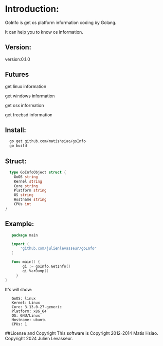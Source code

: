 # Introduction:
  GoInfo is get os platform information coding by Golang.
  
  It can help you to know os information.
  
  
## Version:

version:0.1.0

## Futures

get linux information

get windows information

get osx information

get freebsd information
  
  
## Install:
```sh
  go get github.com/matishsiao/goInfo
  go build
```

## Struct:
```go
  type GoInfoObject struct {
	GoOS string
	Kernel string
	Core string
	Platform string
	OS string
	Hostname string
	CPUs int
}
```

## Example:

```go   
   package main

   import (
	   "github.com/julienlevasseur/goInfo"
   )

   func main() {
		gi := goInfo.GetInfo()
		gi.VarDump()
	 }
}
```

It's will show:

```
   GoOS: linux
   Kernel: Linux
   Core: 3.13.0-27-generic
   Platform: x86_64
   OS: GNU/Linux
   Hostname: ubuntu
   CPUs: 1
```

##License and Copyright
This software is Copyright 2012-2014 Matis Hsiao.
Copyright 2024 Julien Levasseur.
